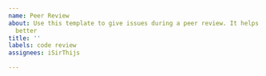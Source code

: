 ```yaml
---
name: Peer Review
about: Use this template to give issues during a peer review. It helps to keep track
  better
title: ''
labels: code review
assignees: iSirThijs

---
```



